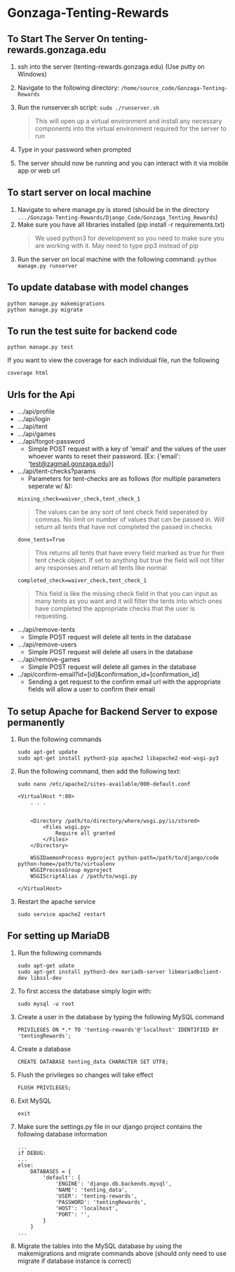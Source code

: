 # Gonzaga-Tenting-Rewards

## To Start The Server On tenting-rewards.gonzaga.edu 
1. ssh into the server (tenting-rewards.gonzaga.edu) (Use putty on Windows)
2. Navigate to the following directory: `/home/source_code/Gonzaga-Tenting-Rewards`
3. Run the runserver.sh script: `sudo ./runserver.sh`

    > This will open up a virtual environment and install any necessary components into the virtual environment required for the server to run
4. Type in your password when prompted
5. The server should now be running and you can interact with it via mobile app or web url

## To start server on local machine
1. Navigate to where manage.py is stored (should be in the directory `.../Gonzaga-Tenting-Rewards/Django_Code/Gonzaga_Tenting_Rewards`)
2. Make sure you have all libraries installed (pip install -r requirements.txt)
    > We used python3 for development so you need to make sure you are working with it. May need to type pip3 instead of pip
3. Run the server on local machine with the following command: `python manage.py runserver`

## To update database with model changes
```
python manage.py makemigrations
python manage.py migrate
```

## To run the test suite for backend code
```
python manage.py test
```
If you want to view the coverage for each individual file, run the following
```
coverage html
```

## Urls for the Api
* .../api/profile
* .../api/login
* .../api/tent
* .../api/games
* .../api/forgot-password
    - Simple POST request with a key of 'email' and the values of the user whoever wants to reset their password. [Ex: {'email': 'test@zagmail.gonzaga.edu}]
* .../api/tent-checks?params
    - Parameters for tent-checks are as follows (for multiple parameters seperate w/ &):
    ```
    missing_check=waiver_check,tent_check_1
    ```
    > The values can be any sort of tent check field seperated by commas. No limit on number of values that can be passed in. Will return all tents that have not completed the passed in checks
    ```
    done_tents=True
    ```
    > This returns all tents that have every field marked as true for their tent check object. If set to anything but true the field will not filter any responses and return all tents like normal
    ```
    completed_check=waiver_check,tent_check_1
    ```
    > This field is like the missing check field in that you can input as many tents as you want and it will filter the tents into which ones have completed the appropriate checks that the user is requesting.
* .../api/remove-tents
    - Simple POST request will delete all tents in the database
* .../api/remove-users
    - Simple POST request will delete all users in the database
* .../api/remove-games
    - Simple POST request will delete all games in the database
* ../api/confirm-email?id=[id]&confirmation_id=[confirmation_id]
    - Sending a get request to the confirm email url with the appropriate fields will allow a user to confirm their email
    
## To setup Apache for Backend Server to expose permanently
1. Run the following commands
    ```
    sudo apt-get update
    sudo apt-get install python3-pip apache2 libapache2-mod-wsgi-py3
    ```
2. Run the following command, then add the following text:

    `sudo nano /etc/apache2/sites-available/000-default.conf`
    ```
    <VirtualHost *:80>
        . . .


        <Directory /path/to/directory/where/wsgi.py/is/stored>
            <Files wsgi.py>
                Require all granted
            </Files>
        </Directory>

        WSGIDaemonProcess myproject python-path=/path/to/django/code python-home=/path/to/virtualenv
        WSGIProcessGroup myproject
        WSGIScriptAlias / /path/to/wsgi.py

    </VirtualHost>
    ```

3. Restart the apache service

    `sudo service apache2 restart`

## For setting up MariaDB
1. Run the following commands

    ```
    sudo apt-get udate
    sudo apt-get install python3-dev mariadb-server libmariadbclient-dev libssl-dev
    ```
2. To first access the database simply login with:
    ```
    sudo mysql -u root
    ```

3. Create a user in the database by typing the following MySQL command
    ```
    PRIVILEGES ON *.* TO 'tenting-rewards'@'localhost' IDENTIFIED BY 'tentingRewards';
    ```
4. Create a database
    ```
    CREATE DATABASE tenting_data CHARACTER SET UTF8;
    ```
5. Flush the privileges so changes will take effect
    ```
    FLUSH PRIVILEGES;
    ```
6. Exit MySQL
    ```
    exit
    ```
7. Make sure the settings.py file in our django project contains the following database information
    ```
    ...
    if DEBUG:
    ...
    else:
        DATABASES = {
            'default': {
                'ENGINE': 'django.db.backends.mysql',
                'NAME': 'tenting_data',
                'USER': 'tenting-rewards',
                'PASSWORD': 'tentingRewards',
                'HOST': 'localhost',
                'PORT': '',
            }
        }
    ...
    ```
8. Migrate the tables into the MySQL database by using the makemigrations and migrate commands above (should only need to use migrate if database instance is correct)
